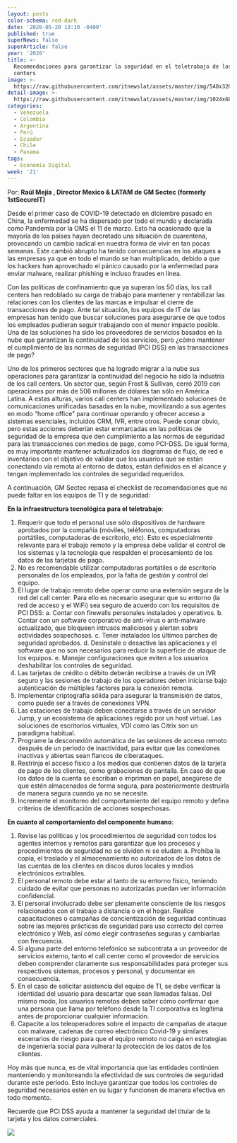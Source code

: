 ```yaml
---
layout: posts
color-schema: red-dark
date: '2020-05-20 13:10 -0400'
published: true
superNews: false
superArticle: false
year: '2020'
title: >-
  Recomendaciones para garantizar la seguridad en el teletrabajo de los call
  centers
image: >-
  https://raw.githubusercontent.com/itnewslat/assets/master/img/540x320/call-center-p.jpg
detail-image: >-
  https://raw.githubusercontent.com/itnewslat/assets/master/img/1024x680/call-center-g.jpg
categories:
  - Venezuela
  - Colombia
  - Argentina
  - Perú
  - Ecuador
  - Chile
  - Panama
tags:
  - Economía Digital
week: '21'
---
```

Por: **Raúl Mejía , Director Mexico & LATAM de GM Sectec (formerly 1stSecureIT)**

Desde el primer caso de COVID-19 detectado en diciembre pasado en China, la enfermedad se ha dispersado por todo el mundo y declarada como Pandemia por la OMS el 11 de marzo. Esto ha ocasionado que la mayoría de los países hayan decretado una situación de cuarentena, provocando un cambio radical en nuestra forma de vivir en tan pocas semanas. Este cambió abrupto  ha tenido consecuencias en los ataques a las empresas ya que en todo el mundo se han multiplicado, debido a que los hackers han aprovechado el pánico causado por la enfermedad para enviar malware, realizar phishing e incluso  fraudes en línea. 

Con las políticas de confinamiento que ya superan los 50 días, los call centers han redoblado su carga de trabajo para mantener y rentabilizar las relaciones con los clientes de las marcas e impulsar el cierre de transacciones de pago. Ante tal situación, los equipos de IT de las empresas han tenido que buscar soluciones para asegurarse de que todos los empleados pudieran seguir trabajando con el menor impacto posible. Una de las soluciones ha sido los proveedores de servicios basados en la nube que garantizan la continuidad de los servicios, pero ¿cómo mantener el cumplimiento de las normas de seguridad (PCI DSS) en las transacciones de pago?

Uno de los primeros sectores que ha logrado migrar a la nube sus operaciones para garantizar la continuidad del negocio ha sido la industria de los call centers. Un sector que, según Frost & Sullivan, cerró 2019 con operaciones por más de 506 millones de dólares tan sólo en América Latina. A estas alturas, varios call centers han implementado soluciones de comunicaciones unificadas basadas en la nube, movilizando a sus agentes en modo “home office” para continuar operando y ofrecer acceso a sistemas esenciales, incluidos CRM, IVR, entre otros. 
Puede sonar obvio, pero estas acciones deberían estar enmarcadas en las políticas de seguridad de la empresa que den cumplimiento a las normas de seguridad para las transacciones con medios de pago, como PCI-DSS. De igual forma, es muy importante mantener actualizados los diagramas de flujo, de red e inventarios con el objetivo de validar que los usuarios que se están conectando vía remota al entorno de datos, están definidos en el alcance y tengan implementado los controles de seguridad requeridos.

A continuación, GM Sectec repasa el checklist de recomendaciones que no puede faltar en los equipos de TI y de seguridad:

**En la infraestructura tecnológica para el teletrabajo**:

1.	Requerir que todo el personal use sólo dispositivos de hardware aprobados por la compañía (móviles, teléfonos, computadoras portátiles, computadoras de escritorio, etc). Esto es especialmente relevante para el trabajo remoto y la empresa debe validar el control de los sistemas y la tecnología que respalden el procesamiento de los datos de las tarjetas de pago.
2.	No es recomendable utilizar computadoras portátiles o de escritorio personales de los empleados, por la falta de gestión y control del equipo.
3.	El lugar de trabajo remoto debe operar como una extensión segura de la red del call center. Para ello es necesario asegurar que su entorno (la red de acceso y el WiFi) sea seguro de acuerdo con los requisitos de PCI DSS:
a.	Contar con firewalls personales instalados y operativos.
b.	Contar con un software corporativo de anti-virus o anti-malware actualizado, que bloqueen intrusos maliciosos y alerten sobre actividades sospechosas.
c.	Tener instalados los últimos parches de seguridad aprobados.
d.	Desinstale o desactive las aplicaciones y el software que no son necesarios para reducir la superficie de ataque de los equipos. 
e.	Manejar configuraciones que eviten a los usuarios deshabilitar los controles de seguridad.
4.	Las tarjetas de crédito o débito deberán recibirse a través de un IVR seguro y las sesiones de trabajo de los operadores deben iniciarse bajo autenticación de múltiples factores para la conexión remota.
5.	Implementar criptografía sólida para asegurar la transmisión de datos, como puede ser a través de conexiones VPN.
6.	Las estaciones de trabajo deben conectarse a través de un servidor Jump, y un ecosistema de aplicaciones regido por un host virtual. Las soluciones de escritorios virtuales, VDI como las Citrix son un paradigma habitual.
7.	Programe la desconexión automática de las sesiones de acceso remoto después de un período de inactividad, para evitar que las conexiones inactivas y abiertas sean flancos de ciberataques. 
8.	Restrinja el acceso físico a los medios que contienen datos de la tarjeta de pago de los clientes, como grabaciones de pantalla. En caso de que los datos de la cuenta se escriban o impriman en papel, asegúrese de que estén almacenados de forma segura, para posteriormente destruirla de manera segura cuando ya no se necesite. 
9.	Incremente el monitoreo del comportamiento del equipo remoto y defina criterios de identificación de acciones sospechosas.

**En cuanto al comportamiento del componente humano**:

1.	Revise las políticas y los procedimientos de seguridad con todos los agentes internos y remotos para garantizar que los procesos y procedimientos de seguridad no se olviden ni se eludan:
a.	Prohíba la copia, el traslado y el almacenamiento no autorizados de los datos de las cuentas de los clientes en discos duros locales y medios electrónicos extraíbles.
2.	El personal remoto debe estar al tanto de su entorno físico, teniendo cuidado de evitar que personas no autorizadas puedan ver información confidencial.
3.	El personal involucrado debe ser plenamente consciente de los riesgos relacionados con el trabajo a distancia o en el hogar.  Realice capacitaciones o campañas de concientización de seguridad continuas sobre las mejores prácticas de seguridad para uso correcto del correo electrónico y Web, así cómo elegir contraseñas seguras y cambiarlas con frecuencia.
4.	Si alguna parte del entorno telefónico se subcontrata a un proveedor de servicios externo, tanto el call center como el proveedor de servicios deben comprender claramente sus responsabilidades para proteger sus respectivos sistemas, procesos y personal, y documentar en consecuencia.
5.	En el caso de solicitar asistencia del equipo de TI, se debe verificar la identidad del usuario para descartar que sean llamadas falsas. Del mismo modo, los usuarios remotos deben saber cómo confirmar que una persona que llama por teléfono desde la TI corporativa es legítima antes de proporcionar cualquier información.
6.	Capacite a los teleoperadores sobre el impacto de campañas de ataque con malware, cadenas de correo electrónico Covid-19 y similares escenarios de riesgo para que el equipo remoto no caiga en estrategias de ingeniería social para vulnerar la protección de los datos de los clientes.

Hoy más que nunca, es de vital importancia que las entidades continúen manteniendo y monitoreando la efectividad de sus controles de seguridad durante este período. Esto incluye garantizar que todos los controles de seguridad necesarios estén en su lugar y funcionen de manera efectiva en todo momento. 

Recuerde que PCI DSS ayuda a mantener la seguridad del titular de la tarjeta y los datos comerciales.

<img src="https://tracker.metricool.com/c3po.jpg?hash=56f88a41e39ab42c063cc51676587a04"/>
